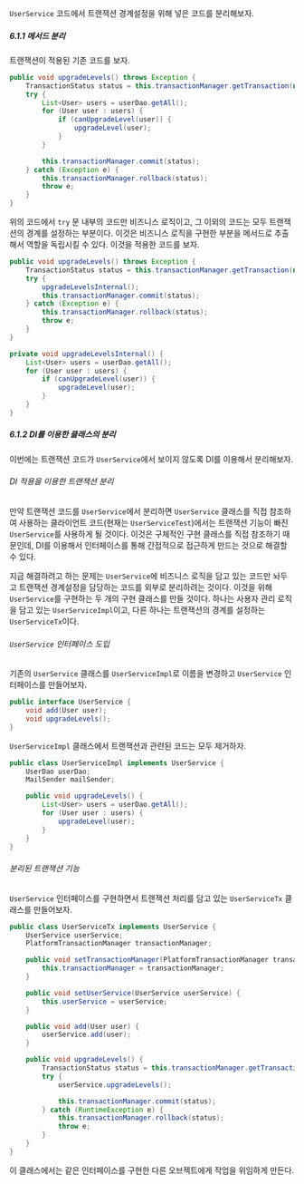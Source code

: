`UserService` 코드에서 트랜잭션 경계설정을 위해 넣은 코드를 분리해보자.
##### 6.1.1 메서드 분리
트랜잭션이 적용된 기존 코드를 보자.
```java
public void upgradeLevels() throws Exception {
	TransactionStatus status = this.transactionManager.getTransaction(new DefaultTransactionDefinition());
	try {
		List<User> users = userDao.getAll();
		for (User user : users) {
			if (canUpgradeLevel(user)) {
				upgradeLevel(user);
			}
		}

		this.transactionManager.commit(status);
	} catch (Exception e) {
		this.transactionManager.rollback(status);
		throw e;
	}
}
```

위의 코드에서 `try` 문 내부의 코드만 비즈니스 로직이고, 그 이외의 코드는 모두 트랜잭션의 경계를 설정하는 부분이다. 이것은 비즈니스 로직을 구현한 부분을 메서드로 추출해서 역할을 독립시킬 수 있다. 이것을 적용한 코드를 보자.
```java
public void upgradeLevels() throws Exception {
	TransactionStatus status = this.transactionManager.getTransaction(new DefaultTransactionDefinition());
	try {
		upgradeLevelsInternal();
		this.transactionManager.commit(status);
	} catch (Exception e) {
		this.transactionManager.rollback(status);
		throw e;
	}
}

private void upgradeLevelsInternal() {
	List<User> users = userDao.getAll();
	for (User user : users) {
		if (canUpgradeLevel(user)) {
			upgradeLevel(user);
		}
	}
}
```

##### 6.1.2 DI를 이용한 클래스의 분리
이번에는 트랜잭션 코드가 `UserService`에서 보이지 않도록 DI를 이용해서 분리해보자.
###### DI 적용을 이용한 트랜잭션 분리
만약 트랜잭션 코드를 `UserService`에서 분리하면 `UserService` 클래스를 직접 참조하여 사용하는 클라이언트 코드(현재는 `UserServiceTest`)에서는 트랜잭션 기능이 빠진 `UserService`를 사용하게 될 것이다. 이것은 구체적인 구현 클래스를 직접 참조하기 때문인데, DI를 이용해서 인터페이스를 통해 간접적으로 접근하게 만드는 것으로 해결할 수 있다.

지금 해결하려고 하는 문제는 `UserService`에 비즈니스 로직을 담고 있는 코드만 놔두고 트랜잭션 경계설정을 담당하는 코드를 외부로 분리하려는 것이다. 이것을 위해 `UserService`를 구현하는 두 개의 구현 클래스를 만들 것이다. 하나는 사용자 관리 로직을 담고 있는 `UserServiceImpl`이고, 다른 하나는 트랜잭션의 경계를 설정하는 `UserServiceTx`이다.

###### `UserService` 인터페이스 도입
기존의 `UserService` 클래스를 `UserServiceImpl`로 이름을 변경하고 `UserService` 인터페이스를 만들어보자.
```java
public interface UserService {
	void add(User user);
	void upgradeLevels();
}
```

`UserServiceImpl` 클래스에서 트랜잭션과 관련된 코드는 모두 제거하자.
```java
public class UserServiceImpl implements UserService {
	UserDao userDao;
	MailSender mailSender;

	public void upgradeLevels() {
		List<User> users = userDao.getAll();
		for (User user : users) {
			upgradeLevel(user);
		}
	}
}
```
###### 분리된 트랜잭션 기능
`UserService` 인터페이스를 구현하면서 트랜잭션 처리를 담고 있는 `UserServiceTx` 클래스를 만들어보자.
```java
public class UserServiceTx implements UserService {
	UserService userService;
	PlatformTransactionManager transactionManager;

	public void setTransactionManager(PlatformTransactionManager transactionManager) {
		this.transactionManager = transactionManager;
	}

	public void setUserService(UserService userService) {
		this.userService = userService;
	}

	public void add(User user) {
		userService.add(user);
	}

	public void upgradeLevels() {
		TransactionStatus status = this.transactionManager.getTransaction(new DefaultTransactionDefinition());
		try {
			userService.upgradeLevels();		

			this.transactionManager.commit(status);
		} catch (RuntimeException e) {
			this.transactionManager.rollback(status);
			throw e;
		}
	}
}
```
이 클래스에서는 같은 인터페이스를 구현한 다른 오브젝트에게 작업을 위임하게 만든다.